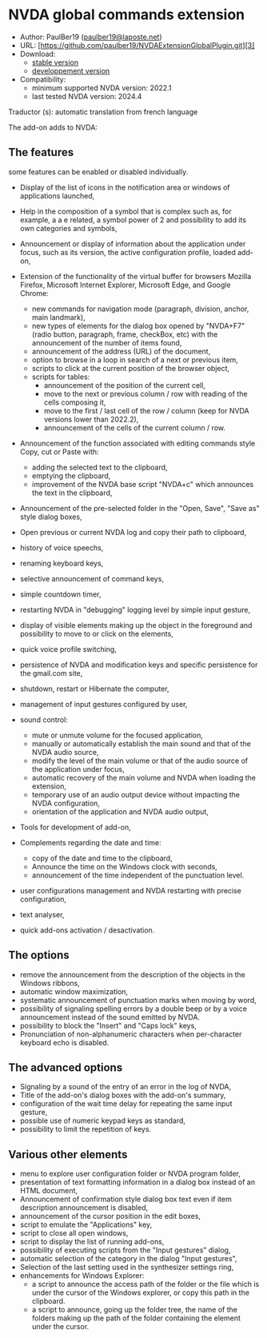 # NVDA global commands extension #

* Author: PaulBer19 (paulber19@laposte.net)
* URL: [https://github.com/paulber19/NVDAExtensionGlobalPlugin.git][3]
* Download:
	* [stable version][1]
	* [developpement version][2]
* Compatibility:
	* minimum supported NVDA version: 2022.1
	* last tested NVDA version: 2024.4


Traductor (s): automatic translation from french language


The add-on adds to NVDA:
## The features ##

some features can be enabled or disabled individually.


* Display of the list of icons in the notification area or windows of applications launched,
* Help in the composition of a symbol that is complex such as, for example, a a e related, a symbol power of 2 and possibility to add its own categories and symbols,
* Announcement or display of information about the application under focus, such as its version, the active configuration profile, loaded add-on,
* Extension of the functionality of the virtual buffer for browsers Mozilla Firefox, Microsoft Internet Explorer, Microsoft Edge, and Google Chrome:

	* new commands for navigation mode (paragraph, division, anchor, main landmark),
	* new types of elements for the dialog box opened by "NVDA+F7" (radio button, paragraph, frame, checkBox, etc) with the announcement of the number of items found,
	* announcement of the address (URL) of the document,
	* option to browse in a loop in search of a next or previous item,
	* scripts to click at the current position of the browser object,
	* scripts for tables:
		* announcement of the position of the current cell,
		* move to the next or previous column / row with reading of the cells composing it,
		* move to the first / last cell of the row / column (keep for NVDA versions lower than 2022.2),
		* announcement of the cells of the current column / row.


* Announcement of the function associated with editing commands style Copy, cut or Paste with:
	* adding the selected text to the clipboard,
	* emptying the clipboard,
	* improvement of the NVDA base script "NVDA+c" which announces the text in the clipboard,


* Announcement of the pre-selected folder in the "Open, Save", "Save as" style dialog boxes,
* Open previous or current NVDA log and copy their path to clipboard,
* history of voice speechs,
* renaming keyboard keys,
* selective announcement of command keys,
* simple countdown timer,
* restarting NVDA in "debugging" logging level by simple input gesture,
* display of visible elements making up the object in the foreground and possibility to move to or click on the elements,
* quick voice profile switching,
* persistence of NVDA and modification keys and specific persistence for the gmail.com site,
* shutdown, restart or Hibernate the computer,
* management of input gestures configured by user,
* sound control:
	* mute or unmute volume for the focused application,
	* manually or automatically establish the main sound and that of the NVDA audio source,
	* modify the level of the main volume or that of the audio source of the application under focus,
	* automatic recovery of the main volume and NVDA when loading the extension,
	* temporary use of an audio output device without impacting the NVDA configuration,
	* orientation of the application and NVDA audio output,
	


* Tools for development of add-on,
* Complements regarding the date and time:
	* copy of the date and time to the clipboard,
	* Announce the time on the Windows clock with seconds,
	* announcement of the time independent of the punctuation level.


* user configurations management and NVDA restarting  with precise configuration,
* text analyser,
* quick add-ons activation / desactivation.


## The options ##

* remove the announcement from the description of the objects in the Windows ribbons,
* automatic window maximization,
* systematic announcement of punctuation marks when moving by word,
* possibility of signaling spelling errors by a double beep or by a voice announcement instead of the sound emitted by NVDA.
* possibility to block the "Insert" and "Caps lock" keys,
* Pronunciation of non-alphanumeric characters when per-character keyboard echo is disabled.


## The advanced options ##

* Signaling by a sound of the entry of an error in the log of NVDA,
* Title of the add-on's dialog boxes with the add-on's summary,
* configuration of the wait time delay for repeating the same input gesture,
* possible use of numeric keypad keys as standard,
* possibility to limit the repetition of keys.

## Various other elements ##

* menu to explore user configuration folder or NVDA program folder,
* presentation of text formatting information in a dialog box instead of an HTML document,
* Announcement of confirmation style dialog box text even if item description announcement is disabled,
* announcement of the cursor position in the edit boxes,
* script to emulate the "Applications" key,
* script to close all open windows,
* script to display the list of running add-ons,
* possibility of executing scripts from the "Input gestures" dialog,
* automatic selection of the category in the dialog "Input gestures",
* Selection of the last setting  used in the synthesizer settings ring,
* enhancements  for Windows Explorer:
	* a script to announce the access path of the folder or the file which is under the cursor of the Windows explorer, or copy this path in the clipboard.
	* a script to announce, going up the folder tree, the name of the folders making up the path of the folder containing the element under the cursor.


[1]: https://github.com/paulber007/AllMyNVDAAddons/raw/master/NVDAExtensionGlobalPlugin/NVDAExtensionGlobalPlugin-13.4.4.nvda-addon
[2]: https://github.com/paulber007/AllMyNVDAAddons/tree/master/NVDAExtensionGlobalPlugin/dev
[3]:https://github.com/paulber19/NVDAExtensionGlobalPlugin.git
